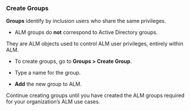 ﻿[title]: # (Create Groups)
[tags]: # (Account Lifecycle Manager,ALM,)
[priority]: # (5415)

### Create Groups

**Groups** identify by inclusion users who share the same privileges.

* ALM groups do **not** correspond to Active Directory groups.

They are ALM objects used to control ALM user privileges, entirely within ALM.

* To create groups, go to **Groups \> Create Group**.

* Type a name for the group.

* **Add** the new group to ALM.

Continue creating groups until you have created the ALM groups required for your organization’s ALM use cases.


